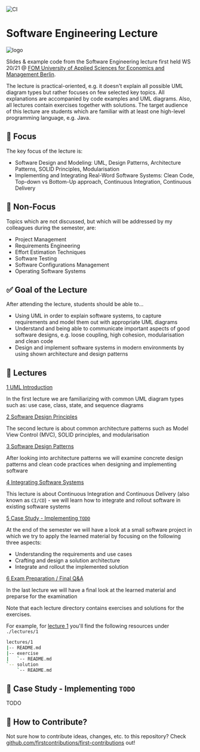 ![CI](https://github.com/qaismyname/softwareengineering-lecture/workflows/CI/badge.svg)

# Software Engineering Lecture

![logo](https://knda.de/wp-content/uploads/2019/Betriebe/FOM_2015_CMYK_MitWortmarke.png)

Slides & example code from the Software Engineering lecture first held WS 20/21 @ [FOM University of Applied Sciences for Economics and Management Berlin](https://www.fom.de/studiengaenge/it-management/bachelor-studiengaenge/informatik/_produkte;inhalte.html).

The lecture is practical-oriented, e.g. it doesn't explain all possible UML diagram types but rather focuses on few selected key topics. All explanations are accompanied by code examples and UML diagrams. Also, all lectures contain exercises together with solutions. The target audience of this lecture are students which are familiar with at least one high-level programming language, e.g. Java.

## :mag_right: Focus

The key focus of the lecture is:

- Software Design and Modeling: UML, Design Patterns, Architecture Patterns, SOLID Principles, Modularisation
- Implementing and Integrating Real-Word Software Systems: Clean Code, Top-down vs Bottom-Up approach, Continuous Integration, Continuous Delivery

## :no_entry_sign: Non-Focus

Topics which are not discussed, but which will be addressed by my colleagues during the semester, are:

- Project Management
- Requirements Engineering
- Effort Estimation Techniques
- Software Testing
- Software Configurations Management
- Operating Software Systems

## :white_check_mark: Goal of the Lecture

After attending the lecture, students should be able to...

- Using UML in order to explain software systems, to capture requirements and model them out with appropriate UML diagrams
- Understand and being able to communicate important aspects of good software designs, e.g. loose coupling, high cohesion, modularisation and clean code
- Design and implement software systems in modern environments by using shown architecture and design patterns

## :school: Lectures

[1 UML Introduction](./lectures/1/README.md)

In the first lecture we are familiarizing with common UML diagram types such as: use case, class, state, and sequence diagrams

[2 Software Design Principles](./lectures/2/README.md)

The second lecture is about common architecture patterns such as Model View Control (MVC), SOLID principles, and modularisation

[3 Software Design Patterns](./lectures/3/README.md)

After looking into architecture patterns we will examine concrete design patterns and clean code practices when designing and implementing software

[4 Integrating Software Systems](./lectures/4/README.md)

This lecture is about Continuous Integration and Continuous Delivery (also known as `CI/CD`) - we will learn how to integrate and rollout software in existing software systems

[5 Case Study - Implementing `TODO`](./lectures/5/README.md)

At the end of the semester we will have a look at a small software project in which we try to apply the learned material by focusing on the following three aspects:

- Understanding the requirements and use cases
- Crafting and design a solution architecture 
- Integrate and rollout the implemented solution

[6 Exam Preparation / Final Q&A](./lectures/6/README.md)

In the last lecture we will have a final look at the learned material and preparse for the examination

Note that each lecture directory contains exercises and solutions for the exercises.

For example, for [lecture 1](https://github.com/qaismyname/softwareengineering-lecture/blob/master/lectures/1/README.md) you'll find the following resources under `./lectures/1`

```bash
lectures/1
|-- README.md
|-- exercise
|   `-- README.md
`-- solution
    `-- README.md
```

## :microscope: Case Study - Implementing `TODO`

TODO

## :raising_hand: How to Contribute?

Not sure how to contribute ideas, changes, etc. to this repository? Check [github.com/firstcontributions/first-contributions](https://github.com/firstcontributions/first-contributions/blob/master/README.md) out!
